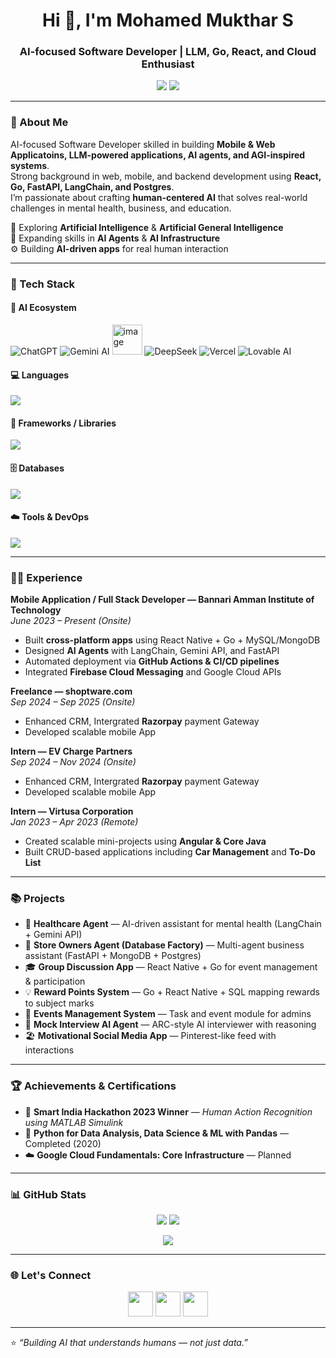 <h1 align="center">Hi 👋, I'm Mohamed Mukthar S</h1>
<h3 align="center">AI-focused Software Developer | LLM, Go, React, and Cloud Enthusiast</h3>

<p align="center">
  <a href="mailto:mohamedmukthar50@gmail.com"><img src="https://img.shields.io/badge/-mohamedmukthar50@gmail.com-c14438?style=flat&logo=Gmail&logoColor=white"></a>
  <!-- <a href="https://github.com/MUKTHARS"><img src="https://img.shields.io/github/followers/MUKTHARS?label=Follow&style=social"></a> -->
  <a href="https://www.linkedin.com/in/mohamed-mukthar-s-001a051bb/"><img src="https://img.shields.io/badge/-Mohamed%20Mukthar%20S-blue?style=flat&logo=Linkedin&logoColor=white"></a>
</p>

---

### 🧠 About Me
AI-focused Software Developer skilled in building **Mobile & Web Applicatoins, LLM-powered applications, AI agents, and AGI-inspired systems**.  
Strong background in web, mobile, and backend development using **React, Go, FastAPI, LangChain, and Postgres**.  
I’m passionate about crafting **human-centered AI** that solves real-world challenges in mental health, business, and education.  

💬 Exploring **Artificial Intelligence** & **Artificial General Intelligence**  
🌱 Expanding skills in **AI Agents** & **AI Infrastructure**  
⚙️ Building **AI-driven apps** for real human interaction  

---

### 🚀 Tech Stack

#### 🧠 AI Ecosystem
<p align="left">
  <img src="https://img.icons8.com/color/48/000000/chatgpt" alt="ChatGPT" title="ChatGPT" />
  <img src="https://img.icons8.com/color/48/000000/google-logo.png" alt="Gemini AI" title="Gemini AI" />
  <img width="48" height="48" alt="image" src="https://github.com/user-attachments/assets/3f427a76-b43b-4e14-acaa-8c2d8731f1a2" />
  <img src="https://img.icons8.com/color/48/000000/deepseek.png" alt="DeepSeek" title="DeepSeek" />
  <!-- <img src="https://img.icons8.com/color/48/000000/chainlink.png" alt="LangChain" title="LangChain" /> -->
  <img src="https://img.icons8.com/color/48/000000/vercel.png" alt="Vercel" title="Vercel" />
  <!-- <img src="https://img.icons8.com/color/48/000000/render.png" alt="Render" title="Render" /> -->
  <img src="https://img.icons8.com/color/48/000000/artificial-intelligence.png" alt="Lovable AI" title="Lovable AI" />
  <!-- <img src="https://img.icons8.com/color/48/000000/bolt.png" alt="Bolt AI" title="Bolt AI" /> -->
</p>


#### 💻 Languages
<p align="left">
  <img src="https://skillicons.dev/icons?i=html,css,c,python,js,react,go,dart,php" />
</p>

#### 🧩 Frameworks / Libraries
<p align="left">
  <img src="https://skillicons.dev/icons?i=react,angular,nodejs,fastapi,vite,flutter" />
  
</p>

#### 🗄️ Databases
<p align="left">
  <img src="https://skillicons.dev/icons?i=mysql,postgres,mongodb,firebase" />
</p>

#### ☁️ Tools & DevOps
<p align="left">
  <img src="https://skillicons.dev/icons?i=vscode,git,github,npm,androidstudio,postman,docker,vercel,gradle" />
</p>

---

### 🧑‍💻 Experience

**Mobile Application / Full Stack Developer — Bannari Amman Institute of Technology**  
*June 2023 – Present (Onsite)*  
- Built **cross-platform apps** using React Native + Go + MySQL/MongoDB  
- Designed **AI Agents** with LangChain, Gemini API, and FastAPI  
- Automated deployment via **GitHub Actions & CI/CD pipelines**  
- Integrated **Firebase Cloud Messaging** and Google Cloud APIs

**Freelance — shoptware.com**  
*Sep 2024 – Sep 2025 (Onsite)*   
- Enhanced CRM, Intergrated **Razorpay** payment Gateway
- Developed scalable mobile App

**Intern — EV Charge Partners**  
*Sep 2024 – Nov 2024 (Onsite)*   
- Enhanced CRM, Intergrated **Razorpay** payment Gateway
- Developed scalable mobile App

**Intern — Virtusa Corporation**  
*Jan 2023 – Apr 2023 (Remote)*  
- Created scalable mini-projects using **Angular & Core Java**  
- Built CRUD-based applications including **Car Management** and **To-Do List**
---

### 📚 Projects
- 🧠 **Healthcare Agent** — AI-driven assistant for mental health (LangChain + Gemini API)  
- 💼 **Store Owners Agent (Database Factory)** — Multi-agent business assistant (FastAPI + MongoDB + Postgres)  
- 🎓 **Group Discussion App** — React Native + Go for event management & participation  
- 💡 **Reward Points System** — Go + React Native + SQL mapping rewards to subject marks  
- 📅 **Events Management System** — Task and event module for admins  
- 🧬 **Mock Interview AI Agent** — ARC-style AI interviewer with reasoning  
- 🏖️ **Motivational Social Media App** — Pinterest-like feed with interactions  

---

### 🏆 Achievements & Certifications
- 🥇 **Smart India Hackathon 2023 Winner** — *Human Action Recognition using MATLAB Simulink*  
- 📜 **Python for Data Analysis, Data Science & ML with Pandas** — Completed (2020)  
- ☁️ **Google Cloud Fundamentals: Core Infrastructure** — Planned  

---


### 📊 GitHub Stats
<p align="center">
  <img src="https://github-readme-stats.vercel.app/api?username=MUKTHARS&show_icons=true&theme=tokyonight" />
  <img src="https://github-readme-streak-stats.herokuapp.com/?user=MUKTHARS&theme=tokyonight" />
</p>

<p align="center">
  <img src="https://github-readme-stats.vercel.app/api/top-langs/?username=MUKTHARS&layout=compact&theme=tokyonight" />
</p>

---

### 🌐 Let's Connect
<p align="center">
  <a href="https://www.linkedin.com/in/mohamed-mukthar-s-001a051bb/"><img src="https://img.icons8.com/color/48/linkedin.png" width="40"/></a>
  <a href="mailto:mohamedmukthar50@gmail.com"><img src="https://img.icons8.com/color/48/gmail.png" width="40"/></a>
  <a href="https://github.com/MUKTHARS"><img src="https://img.icons8.com/ios-glyphs/48/github.png" width="40"/></a>
</p>

---

⭐ *“Building AI that understands humans — not just data.”*
